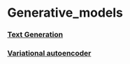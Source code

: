 # Generative_models
### [Text Generation](text_generation/char_level_LSTM_text_generation.ipynb)
### [Variational autoencoder](variational_autoencoder/vae_for_image_generation.ipynb)